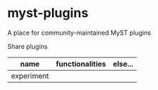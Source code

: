 # myst-plugins
A place for community-maintained MyST plugins

Share plugins 

|name|functionalities|else...|
|---|---|---|
|experiment | | |
